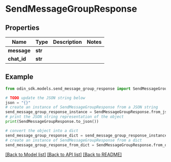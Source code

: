 # SendMessageGroupResponse


## Properties

Name | Type | Description | Notes
------------ | ------------- | ------------- | -------------
**message** | **str** |  | 
**chat_id** | **str** |  | 

## Example

```python
from odin_sdk.models.send_message_group_response import SendMessageGroupResponse

# TODO update the JSON string below
json = "{}"
# create an instance of SendMessageGroupResponse from a JSON string
send_message_group_response_instance = SendMessageGroupResponse.from_json(json)
# print the JSON string representation of the object
print(SendMessageGroupResponse.to_json())

# convert the object into a dict
send_message_group_response_dict = send_message_group_response_instance.to_dict()
# create an instance of SendMessageGroupResponse from a dict
send_message_group_response_from_dict = SendMessageGroupResponse.from_dict(send_message_group_response_dict)
```
[[Back to Model list]](../README.md#documentation-for-models) [[Back to API list]](../README.md#documentation-for-api-endpoints) [[Back to README]](../README.md)


